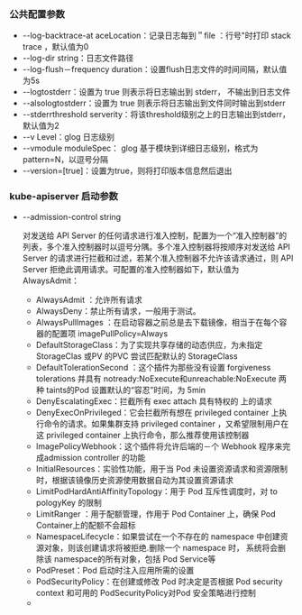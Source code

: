 ### 公共配置参数
* --log-backtrace-at aceLocation：记录日志每到＂file ：行号"时打印 stack trace ，默认值为0
* --log-dir string：日志文件路径
* --log-flush－frequency duration：设置flush日志文件的时间间隔，默认值为5s
* --logtostderr：设置为 true 则表示将日志输出到 stderr， 不输出到日志文件
* --alsologtostderr：设置为 true 则表示将日志输出到文件同时输出到stderr
* --stderrthreshold serverity：将该threshold级别之上的日志输出到stderr，默认值为2
* --v Level：glog 日志级别
* --vmodule moduleSpec： glog 基于模块到详细日志级别，格式为pattern=N，以逗号分隔
* --version=[true]：设置为true，则将打印版本信息然后退出

### kube-apiserver 启动参数
* --admission-control string
  
  对发送给 API Server 的任何请求进行准入控制，配置为一个“准入控制器”的列表，多个准入控制器时以逗号分隅。多个准入控制器将按顺序对发送给 API Server 
的请求进行拦截和过滤，若某个准入控制器不允许该请求通过，则 API Server 拒绝此调用请求。可配置的准入控制器如下，默认值为 AlwaysAdmit：
  * AlwaysAdmit ：允许所有请求
  * AlwaysDeny：禁止所有请求，一般用于测试。
  * AlwaysPulllmages ：在启动容器之前总是去下载镜像，相当于在每个容器的配置项 imagePullPolicy=Always
  * DefaultStorageClass：为了实现共享存储的动态供应，为未指定 StorageClas 或PV 的PVC 尝试匹配默认的 StorageClass
  * DefaultTolerationSecond ：这个插件为那些没有设置 forgiveness tolerations 并具有 notready:NoExecute和unreachable:NoExecute 两种 taints的Pod 设置默认的“容忍”时间，为 5min
  * DenyEscalatingExec：拦截所有 exec attach 具有特权的 上的请求
  * DenyExecOnPrivileged：它会拦截所有想在 privileged container 上执行命令的请求。如果集群支持 privileged container ，又希望限制用户在这 privileged container 上执行命令，那么推荐使用该控制器
  * lmagePolicyWebhook：这个插件将允许后端的－个 Webhook 程序来完成admission controller 的功能
  * InitialResources：实验性功能，用于当 Pod 未设置资源请求和资源限制时，根据该镜像历史资源使用数据自动为其设置资源请求
  * LimitPodHardAntiAffinityTopology：用于 Pod 互斥性调度时，对 to pologyKey 的限制
  * LimitRanger ：用于配额管理，作用于 Pod Container 上，确保 Pod Container上的配额不会超标
  * NamespaceLifecycle：如果尝试在一个不存在的 namespace 中创建资源对象，则该创建请求将被拒绝.删除一个 namespace 时， 系统将会删除该 namespace的所有对象，包括 Pod Service等
  * PodPreset：Pod 启动时注入应用所需的设置
  * PodSecurityPolicy：在创建或修改 Pod 时决定是否根据 Pod security context 和可用的 PodSecurityPolicy对Pod 安全策略进行控制  
  * 

